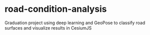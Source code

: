 # road-condition-analysis
Graduation project using deep learning and GeoPose to classify road surfaces and visualize results in CesiumJS
